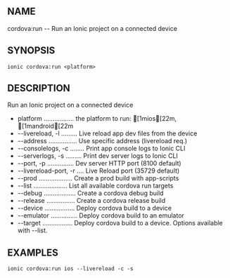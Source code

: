 
## NAME
cordova:run -- Run an Ionic project on a connected device
  
## SYNOPSIS
    ionic cordova:run <platform>
  
## DESCRIPTION
Run an Ionic project on a connected device

* platform ................. the platform to run: [1mios[22m, [1mandroid[22m
* --livereload, -l ......... Live reload app dev files from the device
* --address ................ Use specific address (livereload req.)
* --consolelogs, -c ........ Print app console logs to Ionic CLI
* --serverlogs, -s ......... Print dev server logs to Ionic CLI
* --port, -p ............... Dev server HTTP port (8100 default)
* --livereload-port, -r .... Live Reload port (35729 default)
* --prod ................... Create a prod build with app-scripts
* --list ................... List all available cordova run targets
* --debug .................. Create a cordova debug build
* --release ................ Create a cordova release build
* --device ................. Deploy cordova build to a device
* --emulator ............... Deploy cordova build to an emulator
* --target ................. Deploy cordova build to a device. Options available with --list.

## EXAMPLES
    ionic cordova:run ios --livereload -c -s 
